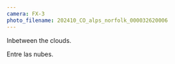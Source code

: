 ```yaml
---
camera: FX-3
photo_filename: 202410_CO_alps_norfolk_000032620006
---
```


Inbetween the clouds.

Entre las nubes.

